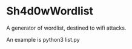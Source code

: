 # Sh4d0wWordlist
A generator of wordlist, destined to wifi attacks.

An example is python3 list.py 
